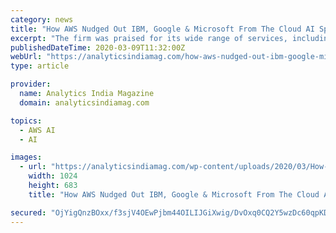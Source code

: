 ```yaml
---
category: news
title: "How AWS Nudged Out IBM, Google & Microsoft From The Cloud AI Space"
excerpt: "The firm was praised for its wide range of services, including SageMaker AutoPilot, announced late last year, which automatically generates machine-learning models. However, some shortcomings in SageMaker were also addressed in the report. Amazon’s success in the cloud AI space was entirely predictable, where it has been dominating 33.8% of ..."
publishedDateTime: 2020-03-09T11:32:00Z
webUrl: "https://analyticsindiamag.com/how-aws-nudged-out-ibm-google-microsoft-from-the-cloud-ai-space/"
type: article

provider:
  name: Analytics India Magazine
  domain: analyticsindiamag.com

topics:
  - AWS AI
  - AI

images:
  - url: "https://analyticsindiamag.com/wp-content/uploads/2020/03/How-AWS-Nudged-Out-IBM-Google-Microsoft-From-The-Cloud-AI-Space-1024x683.jpg"
    width: 1024
    height: 683
    title: "How AWS Nudged Out IBM, Google & Microsoft From The Cloud AI Space"

secured: "OjYigQnzBOxx/f3sjV4OEwPjbm44OILIJGiXwig/DvOxq0CQ2Y5wzDc60qpKDiV73xBsinhsZJVghQAuu5JPnHNvVlgwLyea960ZerR999Lm2ukMWTslZHEPUwDzcTShiuCVi+XvcxtACUSXb7MgOx+l5c562KnjYY2guO/BGm3XRqM/8qlZFV8UEVbRelaTWfTKnqIZ0KjWTtD0LJteT6P/jUfE+1iJNMGF0ifv/d5Xc4h1Ww2l2szAHS59GUlQ1DTH4KyaoOTcTkEhLPpGmdkET7pVd2BBJnjqYGe5qWqkikfMjFs96gxBTKxzClr0;wZW2Orx8/+2IOrC7ygqqVA=="
---
```


